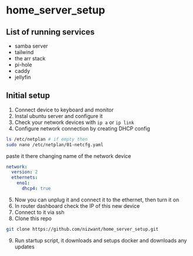 # home_server_setup

## List of running services

- samba server
- tailwind
- the arr stack
- pi-hole
- caddy
- jellyfin

## Initial setup

1. Connect device to keyboard and monitor
2. Instal ubuntu server and configure it
3. Check your network devices with `ip a` or `ip link`
4. Configure network connection by creating DHCP config

```bash
ls /etc/netplan # if empty then
sudo nano /etc/netplan/01-netcfg.yaml
```

paste it there changing name of the network device

```yaml
network:
  version: 2
  ethernets:
    eno1:
      dhcp4: true
```

5. Now you can unplug it and connect it to the ethernet, then turn it on
6. In router dashboard check the IP of this new device
7. Connect to it via ssh
8. Clone this repo

```bash
git clone https://github.com/nizwant/home_server_setup.git
```

9. Run startup script, it downloads and setups docker and downloads any updates
